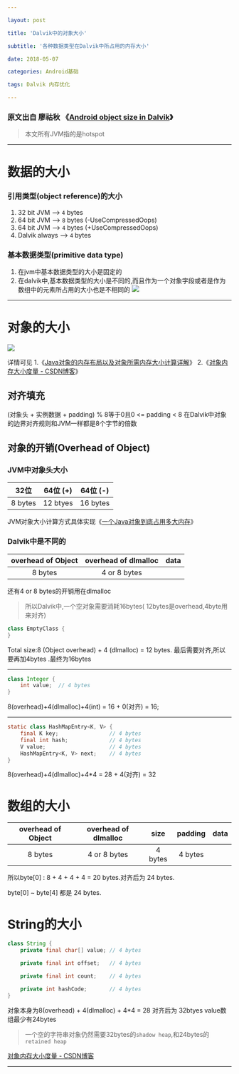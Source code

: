 ```yaml
---

layout: post

title: 'Dalvik中的对象大小'

subtitle: '各种数据类型在Dalvik中所占用的内存大小'

date: 2018-05-07

categories: Android基础

tags: Dalvik 内存优化 

---
```


### 原文出自 廖祜秋 《[Android object size in Dalvik](https://www.liaohuqiu.net/posts/android-object-size-dalvik/)》

> 本文所有JVM指的是hotspot

---

# 数据的大小
### 引用类型(object reference)的大小
1. 32 bit JVM --> `4` bytes
2. 64 bit JVM --> `8` bytes  (-UseCompressedOops)
3. 64 bit JVM --> `4` bytes  (+UseCompressedOops)
4. Dalvik always  --> `4` bytes

### 基本数据类型(primitive data type)
1. 在jvm中基本数据类型的大小是固定的
2. 在dalvik中,基本数据类型的大小是不同的,而且作为一个对象字段或者是作为数组中的元素所占用的大小也是不相同的
![](http://ww1.sinaimg.cn/large/6ad807f3gy1fr2ki25j5zj20jq0cpmxl.jpg)

---

# 对象的大小
![](http://ww1.sinaimg.cn/large/6ad807f3gy1fr2liw9jwxj20jj054t8p.jpg)

详情可见
1.《[Java对象的内存布局以及对象所需内存大小计算详解](https://www.cnblogs.com/daniaoge/p/6161734.html)》
2.《[对象内存大小度量 \- CSDN博客](https://blog.csdn.net/liu251/article/details/50190247)》

## 对齐填充
(对象头 + 实例数据 + padding) % 8等于0且0 <= padding < 8
在Dalvik中对象的边界对齐规则和JVM一样都是8个字节的倍数

## 对象的开销(Overhead of Object)
### JVM中对象头大小

32位 | 64位 (+) | 64位 (-)
:-: | :-: | :-: 
8 bytes | 12 btyes | 16 bytes 

JVM对象大小计算方式具体实现《[一个Java对象到底占用多大内存](https://blog.csdn.net/rainnnbow/article/details/48655671)》

### Dalvik中是不同的

overhead of Object | overhead of dlmalloc | data 
:-: | :-: | :-:
8 bytes | 4 or 8 bytes |   | 

还有4 or 8 bytes的开销用在dlmalloc
> 所以Dalvik中,一个空对象需要消耗16bytes( 12bytes是overhead,4byte用来对齐)

```java
class EmptyClass {
}
```

Total size:8 (Object overhead) + 4 (dlmalloc) = 12 bytes. 最后需要对齐,所以要再加4bytes .最终为16bytes

---

```java
class Integer {
    int value;  // 4 bytes
}
```
8(overhead)+4(dlmalloc)+4(int) = 16 + 0(对齐) = 16;

---

```java
static class HashMapEntry<K, V> {
    final K key;                // 4 bytes
    final int hash;             // 4 bytes
    V value;                    // 4 bytes
    HashMapEntry<K, V> next;    // 4 bytes
}
```
8(overhead)+4(dlmalloc)+4*4 = 28 + 4(对齐) = 32

# 数组的大小

overhead of Object | overhead of dlmalloc |  size  | padding |  data
:-: | :-: | :-: | :-: | :-: 
8 bytes | 4 or 8 bytes | 4 bytes | 4 bytes |   | 

所以byte[0] : 8 + 4 + 4 + 4 = 20 bytes.对齐后为 24 bytes.

byte[0] ~ byte[4] 都是 24 bytes.

# String的大小

```java
class String {
    private final char[] value; // 4 bytes

    private final int offset;   // 4 bytes

    private final int count;    // 4 bytes

    private int hashCode;       // 4 bytes
}
```

对象本身为8(overhead) + 4(dlmalloc) + 4*4 = 28 对齐后为 32btyes
value数组最少有24bytes

> 一个空的字符串对象仍然需要32bytes的`shadow heap`,和24bytes的 `retained heap`

[对象内存大小度量 \- CSDN博客](https://blog.csdn.net/liu251/article/details/50190247)

---

